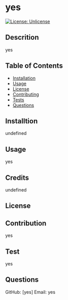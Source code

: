 
  # yes
[![License: Unlicense](https://img.shields.io/badge/license-Unlicense-blue.svg)](http://unlicense.org/)
## Descrition
yes
## Table of Contents
* [Installation](#installation)
* [Usage](#usage)
* [License](#license)
* [Contributing](#contributing)
* [Tests](#tests)
* [Questions](#questions)
## Installtion
undefined
## Usage
yes
## Credits
undefined
## License
## Contribution
yes
## Test
yes
## Questions
GitHub: [yes]
Email: yes
